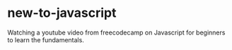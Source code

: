 # new-to-javascript
Watching a youtube video from freecodecamp on Javascript for beginners to learn the fundamentals. 
